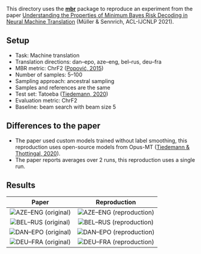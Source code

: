 This directory uses the [**mbr**](https://github.com/ZurichNLP/mbr) package to reproduce an experiment from the paper [Understanding the Properties of Minimum Bayes Risk Decoding in Neural Machine Translation](https://aclanthology.org/2021.acl-long.22) (Müller & Sennrich, ACL-IJCNLP 2021).

## Setup
* Task: Machine translation
* Translation directions: dan–epo, aze–eng, bel–rus, deu–fra
* MBR metric: ChrF2 ([Popović, 2015](https://aclanthology.org/W15-3049/))
* Number of samples: 5–100
* Sampling approach: ancestral sampling
* Samples and references are the same
* Test set: Tatoeba ([Tiedemann, 2020](https://aclanthology.org/2020.wmt-1.139/))
* Evaluation metric: ChrF2
* Baseline: beam search with beam size 5

## Differences to the paper
* The paper used custom models trained without label smoothing, this reproduction uses open-source models from Opus-MT ([Tiedemann & Thottingal, 2020](https://aclanthology.org/2020.eamt-1.61)).
* The paper reports averages over 2 runs, this reproduction uses a single run.

## Results

|                              Paper                              | Reproduction |
|:---------------------------------------------------------------:|:---:|
| ![AZE–ENG (original)](results/figures/AZE–ENG%20(original).png) | ![AZE–ENG (reproduction)](results/figures/AZE–ENG%20(reproduction).png) |
| ![BEL–RUS (original)](results/figures/BEL–RUS%20(original).png) | ![BEL–RUS (reproduction)](results/figures/BEL–RUS%20(reproduction).png) |
| ![DAN–EPO (original)](results/figures/DAN–EPO%20(original).png) | ![DAN–EPO (reproduction)](results/figures/DAN–EPO%20(reproduction).png) |
| ![DEU–FRA (original)](results/figures/DEU–FRA%20(original).png) | ![DEU–FRA (reproduction)](results/figures/DEU–FRA%20(reproduction).png) |